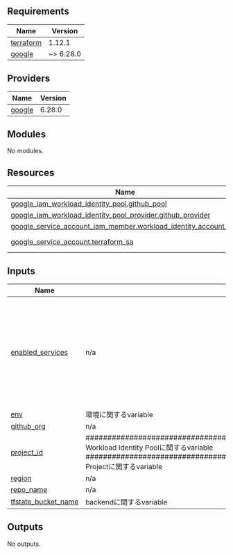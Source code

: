 <!-- BEGIN_TF_DOCS -->
## Requirements

| Name | Version |
|------|---------|
| <a name="requirement_terraform"></a> [terraform](#requirement\_terraform) | 1.12.1 |
| <a name="requirement_google"></a> [google](#requirement\_google) | ~> 6.28.0 |

## Providers

| Name | Version |
|------|---------|
| <a name="provider_google"></a> [google](#provider\_google) | 6.28.0 |

## Modules

No modules.

## Resources

| Name | Type |
|------|------|
| [google_iam_workload_identity_pool.github_pool](https://registry.terraform.io/providers/hashicorp/google/latest/docs/resources/iam_workload_identity_pool) | resource |
| [google_iam_workload_identity_pool_provider.github_provider](https://registry.terraform.io/providers/hashicorp/google/latest/docs/resources/iam_workload_identity_pool_provider) | resource |
| [google_service_account_iam_member.workload_identity_account_iam](https://registry.terraform.io/providers/hashicorp/google/latest/docs/resources/service_account_iam_member) | resource |
| [google_service_account.terraform_sa](https://registry.terraform.io/providers/hashicorp/google/latest/docs/data-sources/service_account) | data source |

## Inputs

| Name | Description | Type | Default | Required |
|------|-------------|------|---------|:--------:|
| <a name="input_enabled_services"></a> [enabled\_services](#input\_enabled\_services) | n/a | <pre>map(list(object({<br/>    log_type         = string<br/>    exempted_members = optional(list(string))<br/>  })))</pre> | <pre>{<br/>  "storage.googleapis.com": [<br/>    {<br/>      "log_type": "DATA_READ"<br/>    },<br/>    {<br/>      "log_type": "DATA_WRITE"<br/>    },<br/>    {<br/>      "log_type": "ADMIN_READ"<br/>    }<br/>  ]<br/>}</pre> | no |
| <a name="input_env"></a> [env](#input\_env) | 環境に関するvariable | `string` | `"dev"` | no |
| <a name="input_github_org"></a> [github\_org](#input\_github\_org) | n/a | `string` | `"dd-japan"` | no |
| <a name="input_project_id"></a> [project\_id](#input\_project\_id) | ################################################################################# Workload Identity Poolに関するvariable ################################################################################# Projectに関するvariable | `string` | `"datadog-sandbox"` | no |
| <a name="input_region"></a> [region](#input\_region) | n/a | `string` | `"asia-northeast1"` | no |
| <a name="input_repo_name"></a> [repo\_name](#input\_repo\_name) | n/a | `string` | `"ctf-terraform"` | no |
| <a name="input_tfstate_bucket_name"></a> [tfstate\_bucket\_name](#input\_tfstate\_bucket\_name) | backendに関するvariable | `string` | `"ctf-terraform-tfstate"` | no |

## Outputs

No outputs.
<!-- END_TF_DOCS -->